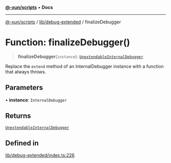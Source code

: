 [**@-xun/scripts**](../../../README.md) • **Docs**

***

[@-xun/scripts](../../../README.md) / [lib/debug-extended](../README.md) / finalizeDebugger

# Function: finalizeDebugger()

> **finalizeDebugger**(`instance`): [`UnextendableInternalDebugger`](../interfaces/UnextendableInternalDebugger.md)

Replace the `extend` method of an InternalDebugger instance with a
function that always throws.

## Parameters

• **instance**: `InternalDebugger`

## Returns

[`UnextendableInternalDebugger`](../interfaces/UnextendableInternalDebugger.md)

## Defined in

[lib/debug-extended/index.ts:226](https://github.com/Xunnamius/xscripts/blob/98c638c52caf3664112e7ea66eccd36ad205df77/lib/debug-extended/index.ts#L226)
